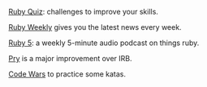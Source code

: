 [Ruby Quiz](http://rubyquiz.com): challenges to improve your skills.

[Ruby Weekly](http://rubyweekly.com) gives you the latest news every week.

[Ruby 5](http://ruby5.envylabs.com/): a weekly 5-minute audio podcast on things ruby.

[Pry](https://github.com/pry/pry) is a major improvement over IRB.

[Code Wars](http://www.codewars.com/) to practice some katas.
